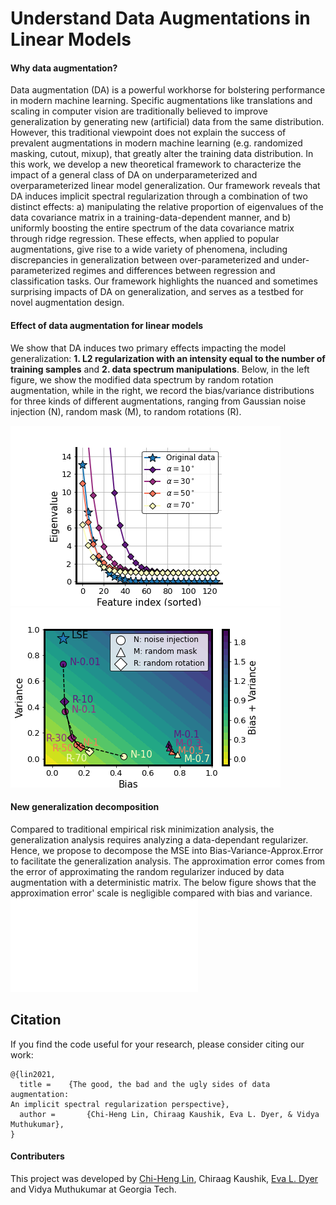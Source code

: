 
# Understand Data Augmentations in Linear Models

#### Why data augmentation?
Data augmentation (DA) is a powerful workhorse for bolstering performance in modern machine
learning. Specific augmentations like translations and scaling in computer vision are traditionally
believed to improve generalization by generating new (artificial) data from the same distribution.
However, this traditional viewpoint does not explain the success of prevalent augmentations
in modern machine learning (e.g. randomized masking, cutout, mixup), that greatly alter the
training data distribution. In this work, we develop a new theoretical framework to characterize
the impact of a general class of DA on underparameterized and overparameterized linear model
generalization. Our framework reveals that DA induces implicit spectral regularization through a
combination of two distinct effects: a) manipulating the relative proportion of eigenvalues of
the data covariance matrix in a training-data-dependent manner, and b) uniformly boosting
the entire spectrum of the data covariance matrix through ridge regression. These effects,
when applied to popular augmentations, give rise to a wide variety of phenomena, including
discrepancies in generalization between over-parameterized and under-parameterized regimes and
differences between regression and classification tasks. Our framework highlights the nuanced
and sometimes surprising impacts of DA on generalization, and serves as a testbed for novel
augmentation design.

#### Effect of data augmentation for linear models
We show that DA induces two primary effects impacting the model generalization: **1. L2 regularization with an intensity equal to the number of training samples** and **2. data spectrum manipulations**. Below, in the left figure, we show the modified data spectrum by random rotation augmentation, while in the right, we record the bias/variance distributions for three kinds of different augmentations, ranging from Gaussian noise injection (N), random mask (M), to random rotations (R).

![Modified spectrum of random rotation](/images/fig1_rot.png)![Bias/variance distribution](/images/fig1_gen.png)

#### New generalization decomposition
Compared to traditional empirical risk minimization analysis, the generalization analysis requires analyzing a data-dependant regularizer.
Hence, we propose to decompose the MSE into Bias-Variance-Approx.Error to facilitate the generalization analysis. The approximation error comes from the error of approximating the random regularizer induced by data augmentation with a deterministic matrix. The below figure shows that the approximation error' scale is negligible compared with bias and variance.
![Overview of Bias-Var-Approx.Err decomposition](bias_var_err_v3.pdf)

## Citation
If you find the code useful for your research, please consider citing our work:

```
@{lin2021,
  title = 	 {The good, the bad and the ugly sides of data augmentation:
An implicit spectral regularization perspective},
  author =       {Chi-Heng Lin, Chiraag Kaushik, Eva L. Dyer, & Vidya Muthukumar},
}
```

#### Contributers
This project was developed by [Chi-Heng Lin](https://github.com/uldyssian2008), Chiraag Kaushik, [Eva L. Dyer](https://github.com/nerdslab) and Vidya Muthukumar at Georgia Tech.
